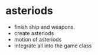 # asteriods

- finish ship and weapons.
- create asteriods
- motion of asteriods
- integrate all into the game class
